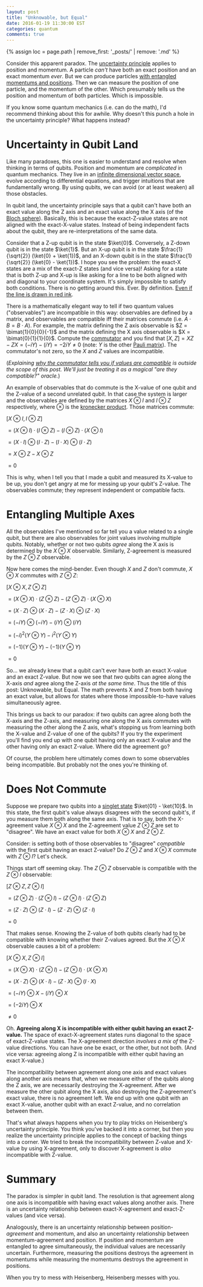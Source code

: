 ```yaml
---
layout: post
title: "Unknowable, but Equal"
date: 2016-01-19 11:30:00 EST
categories: quantum
comments: true
---
```


{% assign loc = page.path | remove_first: '_posts/' | remove: '.md' %}

Consider this apparent paradox.
The [uncertainty principle](https://en.wikipedia.org/wiki/Uncertainty_principle) applies to position and momentum.
A particle *can't* have both an exact position and an exact momentum *ever*.
But we can produce particles [with entangled momentums and positions](https://books.google.com/books?id=bsANMNMGvWUC&pg=PA71&lpg=PA71&dq=particle+entangled+position+velocity&source=bl&ots=3TblYV3CRD&sig=c6hGY-mB-3fQQtiroxXRDphnrCU&hl=en&sa=X&ved=0ahUKEwjvwbap1rTKAhXIMj4KHXqiAroQ6AEIQDAG#v=onepage&q=particle%20entangled%20position%20velocity&f=false).
Then we can measure the position of one particle, and the momentum of the other.
Which presumably tells us the position and momentum of both particles.
Which is impossible.

If you know some quantum mechanics (i.e. can do the math), I'd recommend thinking about this for awhile.
Why doesn't this punch a hole in the uncertainty principle?
What happens instead?

# Uncertainty in Qubit Land

Like many paradoxes, this one is easier to understand and resolve when thinking in terms of qubits.
Position and momentum are *complicated* in quantum mechanics.
They live in an [infinite dimensional vector space](https://en.wikipedia.org/wiki/Hilbert_space), evolve according to differential equations, and trigger intuitions that are fundamentally wrong.
By using qubits, we can avoid (or at least weaken) all those obstacles.

In qubit land, the uncertainty principle says that a qubit can't have both an exact value along the Z axis and an exact value along the X axis (of the [Bloch sphere](https://en.wikipedia.org/wiki/Bloch_sphere)).
Basically, this is because the exact-Z-value states are not aligned with the exact-X-value states.
Instead of being independent facts about the qubit, they are re-interpretations of the same data.

Consider that a Z-up qubit is in the state $\ket{0}$.
Conversely, a Z-down qubit is in the state $\ket{1}$.
But an X-up qubit is in the state $\frac{1}{\sqrt{2}} (\ket{0} + \ket{1})$, and an X-down qubit is in the state $\frac{1}{\sqrt{2}} (\ket{0} - \ket{1})$.
I hope you see the problem: the exact-X states are a mix of the exact-Z states (and vice versa)!
Asking for a state that is both Z-up and X-up is like asking for a line to be both aligned with and diagonal to your coordinate system.
It's simply impossible to satisfy both conditions.
There is no getting around this.
Ever.
By definition.
[Even if the line is drawn in red ink](https://www.youtube.com/watch?v=BKorP55Aqvg).

There is a mathematically elegant way to tell if two quantum values ("observables") are incompatible in this way: observables are defined by a matrix, and observables are compatible iff their matrices commute (i.e. $A \cdot B = B \cdot A$).
For example, the matrix defining the Z axis observable is $Z = \bimat{1}{0}{0}{-1}$ and the matrix defining the X axis observable is $X = \bimat{0}{1}{1}{0}$.
Compute the [commutator](https://en.wikipedia.org/wiki/Commutator) and you find that $\left[ X, Z \right] = XZ - ZX = (-iY) - (iY) = -2iY \neq 0$ (note: $Y$ is the other [Pauli matrix](https://en.wikipedia.org/wiki/Pauli_matrices)).
The commutator's not zero, so the $X$ and $Z$ values are incompatible.

(*Explaining [why the commutator tells you if values are compatible](http://physics.stackexchange.com/questions/9194/what-is-the-physical-meaning-of-commutation-of-two-operators) is outside the scope of this post.
We'll just be treating it as a magical "are they compatible?" oracle.*)

An example of observables that do commute is the X-value of one qubit and the Z-value of a second unrelated qubit.
In that case the system is larger and the observables are defined by the matrices $X \otimes I$ and $I \otimes Z$ respectively, where $\otimes$ is the [kronecker product](https://en.wikipedia.org/wiki/Kronecker_product).
Those matrices commute:

$\left[ X \otimes I, I \otimes Z \right]$

$= (X \otimes I) \cdot (I \otimes Z) - (I \otimes Z) \cdot (X \otimes I)$

$= (X \cdot I) \otimes (I \cdot Z) - (I \cdot X) \otimes (I \cdot Z)$

$= X \otimes Z - X \otimes Z$

$= 0$

This is why, when I tell you that I made a qubit and measured its X-value to be up, you don't get angry at me for messing up your qubit's Z-value.
The observables commute; they represent independent or compatible facts.

# Entangling Multiple Axes

All the observables I've mentioned so far tell you a value related to a single qubit, but there are also observables for joint values involving multiple qubits.
Notably, whether or not two qubits *agree* along the X axis is determined by the $X \otimes X$ observable.
Similarly, Z-agreement is measured by the $Z \otimes Z$ observable.

Now here comes the mind-bender.
Even though $X$ and $Z$ don't commute, $X \otimes X$ commutes with $Z \otimes Z$:

$\left[ X \otimes X, Z \otimes Z \right]$

$= (X \otimes X) \cdot (Z \otimes Z) - (Z \otimes Z) \cdot (X \otimes X)$

$= (X \cdot Z) \otimes (X \cdot Z) - (Z \cdot X) \otimes (Z \cdot X)$

$= (-iY) \otimes (-iY) - (iY) \otimes (iY)$

$= (-i)^2 (Y \otimes Y) - i^2 (Y \otimes Y)$

$= (-1) (Y \otimes Y) - (-1) (Y \otimes Y)$

$= 0$

So... we already knew that a qubit can't ever have both an exact X-value and an exact Z-value.
But now we see that *two* qubits can agree along the X-axis *and* agree along the Z-axis *at the same time*.
Thus the title of this post: Unknowable, but Equal.
The math prevents X and Z from both having an exact value, but allows for states where those impossible-to-have values simultaneously agree.

This brings us back to our paradox: if two qubits can agree along both the X-axis and the Z-axis, and measuring one along the X axis commutes with measuring the other along the Z axis, what's stopping us from learning both the X-value and Z-value of one of the qubits?
If you try the experiment you'll find you end up with one qubit having only an exact X-value and the other having only an exact Z-value.
Where did the agreement go?

Of course, the problem here ultimately comes down to some observables being incompatible.
But probably not the ones you're thinking of.

# Does Not Commute

Suppose we prepare two qubits into a [singlet state](https://en.wikipedia.org/wiki/Singlet_state) $\ket{01} - \ket{10}$.
In this state, the first qubit's value always disagrees with the second qubit's, if you measure them both along the same axis.
That is to say, both the X-agreement value $X \otimes X$ and the Z-agreement value $Z \otimes Z$ are set to "disagree".
We have an exact value for both $X \otimes X$ and $Z \otimes Z$.

Consider: is setting both of those observables to "disagree" *compatible* with the first qubit having an exact Z-value?
Do $Z \otimes Z$ and $X \otimes X$ commute with $Z \otimes I$?
Let's check.

Things start off seeming okay.
The $Z \otimes Z$ observable is compatible with the $Z \otimes I$ observable:

$\left[ Z \otimes Z, Z \otimes I \right]$

$= (Z \otimes Z) \cdot (Z \otimes I) - (Z \otimes I) \cdot (Z \otimes Z)$

$= (Z \cdot Z) \otimes (Z \cdot I) - (Z \cdot Z) \otimes (Z \cdot I)$

$= 0$

That makes sense.
Knowing the Z-value of both qubits clearly had to be compatible with knowing whether their Z-values agreed.
But the $X \otimes X$ observable causes a bit of a problem:

$\left[ X \otimes X, Z \otimes I \right]$

$= (X \otimes X) \cdot (Z \otimes I) - (Z \otimes I) \cdot (X \otimes X)$

$= (X \cdot Z) \otimes (X \cdot I) - (Z \cdot X) \otimes (I \cdot X)$

$= (-iY) \otimes X - (iY) \otimes X$

$= (-2iY) \otimes X$

$\neq 0$

Oh.
**Agreeing along X is incompatible with either qubit having an exact Z-value.**
The space of exact-X-agreement states runs diagonal to the space of exact-Z-value states.
The X-agreement direction *involves a mix of* the Z-value directions.
You can have one be exact, or the other, but not both.
(And vice versa: agreeing along Z is incompatible with either qubit having an exact X-value.)

The incompatibility between agreement along one axis and exact values along another axis means that, when we measure either of the qubits along the Z axis, we are necessarily destroying the X-agreement.
After we measure the other qubit along the X axis, also destroying the Z-agreement's exact value, there is no agreement left.
We end up with one qubit with an exact X-value, another qubit with an exact Z-value, and no correlation between them.

That's what always happens when you try to play tricks on Heisenberg's uncertainty principle.
You think you've backed it into a corner, but then you realize the uncertainty principle applies to the concept of backing things into a corner.
We tried to break the incompatibility between Z-value and X-value by using X-agreement, only to discover X-agreement is *also* incompatible with Z-value.

# Summary

The paradox is simpler in qubit land.
The resolution is that agreement along one axis is incompatible with having exact values along another axis.
There is an uncertainty relationship between exact-X-agreement and exact-Z-values (and vice versa).

Analogously, there is an uncertainty relationship between position-*agreement* and momentum, and also an uncertainty relationship between momentum-agreement and position.
If position and momentum are entangled to agree simultaneously, the individual values are necessarily uncertain.
Furthermore, measuring the positions destroys the agreement in momentums while measuring the momentums destroys the agreement in positions.

When you try to mess with Heisenberg, Heisenberg messes with you.
